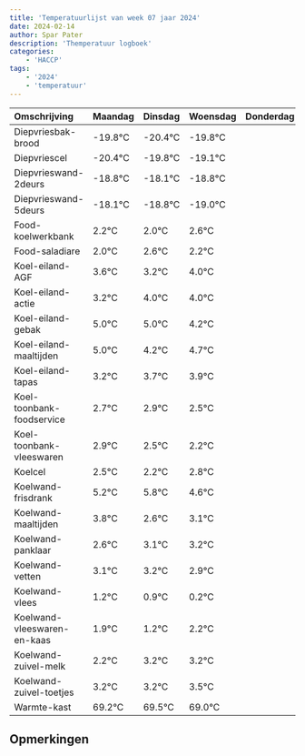 ```yaml
---
title: 'Temperatuurlijst van week 07 jaar 2024'
date: 2024-02-14
author: Spar Pater
description: 'Themperatuur logboek'
categories:
    - 'HACCP'
tags:
    - '2024'
    - 'temperatuur'
---
```

|Omschrijving|Maandag|Dinsdag|Woensdag|Donderdag|Vrijdag|Zaterdag|Zondag|
|:---|:---|:---|:---|:---|:---|:---|:---|
|Diepvriesbak-brood|-19.8°C|-20.4°C|-19.8°C| | | | |
|Diepvriescel|-20.4°C|-19.8°C|-19.1°C| | | | |
|Diepvrieswand-2deurs|-18.8°C|-18.1°C|-18.8°C| | | | |
|Diepvrieswand-5deurs|-18.1°C|-18.8°C|-19.0°C| | | | |
|Food-koelwerkbank|2.2°C|2.0°C|2.6°C| | | | |
|Food-saladiare|2.0°C|2.6°C|2.2°C| | | | |
|Koel-eiland-AGF|3.6°C|3.2°C|4.0°C| | | | |
|Koel-eiland-actie|3.2°C|4.0°C|4.0°C| | | | |
|Koel-eiland-gebak|5.0°C|5.0°C|4.2°C| | | | |
|Koel-eiland-maaltijden|5.0°C|4.2°C|4.7°C| | | | |
|Koel-eiland-tapas|3.2°C|3.7°C|3.9°C| | | | |
|Koel-toonbank-foodservice|2.7°C|2.9°C|2.5°C| | | | |
|Koel-toonbank-vleeswaren|2.9°C|2.5°C|2.2°C| | | | |
|Koelcel|2.5°C|2.2°C|2.8°C| | | | |
|Koelwand-frisdrank|5.2°C|5.8°C|4.6°C| | | | |
|Koelwand-maaltijden|3.8°C|2.6°C|3.1°C| | | | |
|Koelwand-panklaar|2.6°C|3.1°C|3.2°C| | | | |
|Koelwand-vetten|3.1°C|3.2°C|2.9°C| | | | |
|Koelwand-vlees|1.2°C|0.9°C|0.2°C| | | | |
|Koelwand-vleeswaren-en-kaas|1.9°C|1.2°C|2.2°C| | | | |
|Koelwand-zuivel-melk|2.2°C|3.2°C|3.2°C| | | | |
|Koelwand-zuivel-toetjes|3.2°C|3.2°C|3.5°C| | | | |
|Warmte-kast|69.2°C|69.5°C|69.0°C| | | | |

## Opmerkingen


